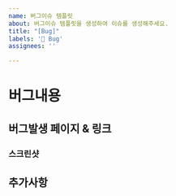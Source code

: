```yaml
---
name: 버그이슈 템플릿
about: 버그이슈 템플릿을 생성하여 이슈를 생성해주세요.
title: "[Bug]"
labels: '🐛 Bug'
assignees: ''

---
```


# 버그내용

## 버그발생 페이지 & 링크

### 스크린샷

## 추가사항
